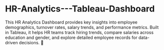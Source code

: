 # HR-Analytics---Tableau-Dashboard
This HR Analytics Dashboard provides key insights into employee demographics, turnover rates, salary trends, and performance metrics. Built in Tableau, it helps HR teams track hiring trends, compare salaries across education and gender, and explore detailed employee records for data-driven decisions. 🚀
